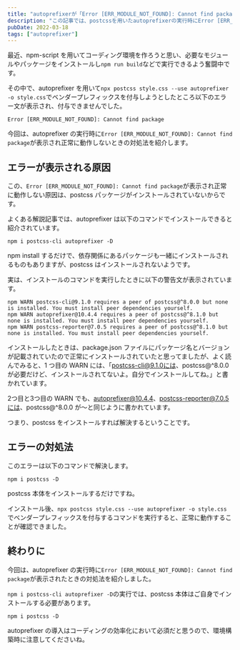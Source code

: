 ```yaml
---
title: "autoprefixerが「Error [ERR_MODULE_NOT_FOUND]: Cannot find package」で動かないときの対処法"
description: "この記事では、postcssを用いたautoprefixerの実行時にError [ERR_MODULE_NOT_FOUND]: Cannot find packageというエラーが表示され正常に動作しないときの対処法を紹介します。"
pubDate: 2022-03-18
tags: ["autoprefixer"]
---
```


最近、npm-script を用いてコーディング環境を作ろうと思い、必要なモジュールやパッケージをインストールし`npm run build`などで実行できるよう奮闘中です。

その中で、autoprefixer を用いて`npx postcss style.css --use autoprefixer -o style.css`でベンダープレフィックスを付与しようとしたところ以下のエラー文が表示され、付与できませんでした。

```
Error [ERR_MODULE_NOT_FOUND]: Cannot find package
```

今回は、autoprefixer の実行時に`Error [ERR_MODULE_NOT_FOUND]: Cannot find package`が表示され正常に動作しないときの対処法を紹介します。

## エラーが表示される原因

この、`Error [ERR_MODULE_NOT_FOUND]: Cannot find package`が表示され正常に動作しない原因は、postcss パッケージがインストールされていないからです。

よくある解説記事では、autoprefixer は以下のコマンドでインストールできると紹介されています。

```
npm i postcss-cli autoprefixer -D
```

npm install するだけで、依存関係にあるパッケージも一緒にインストールされるものもありますが、postcss はインストールされないようです。

実は、インストールのコマンドを実行したときに以下の警告文が表示されています。

```
npm WARN postcss-cli@9.1.0 requires a peer of postcss@^8.0.0 but none is installed. You must install peer dependencies yourself.
npm WARN autoprefixer@10.4.4 requires a peer of postcss@^8.1.0 but none is installed. You must install peer dependencies yourself.
npm WARN postcss-reporter@7.0.5 requires a peer of postcss@^8.1.0 but none is installed. You must install peer dependencies yourself.
```

インストールしたときは、package.json ファイルにパッケージ名とバージョンが記載されていたので正常にインストールされていたと思ってましたが、よく読んでみると、1 つ目の WARN には、「postcss-cli@9.1.0には、postcss@^8.0.0 が必要だけど、インストールされてないよ。自分でインストールしてね。」と書かれています。

2つ目と3つ目の WARN でも、autoprefixer@10.4.4、postcss-reporter@7.0.5には、postcss@^8.0.0 が～と同じように書かれています。

つまり、postcss をインストールすれば解決するということです。

## エラーの対処法

このエラーは以下のコマンドで解決します。

```
npm i postcss -D
```

postcss 本体をインストールするだけですね。

インストール後、`npx postcss style.css --use autoprefixer -o style.css`でベンダープレフィックスを付与するコマンドを実行すると、正常に動作することが確認できました。

## 終わりに

今回は、autoprefixer の実行時に`Error [ERR_MODULE_NOT_FOUND]: Cannot find package`が表示されたときの対処法を紹介しました。

`npm i postcss-cli autoprefixer -D`の実行では、postcss 本体はご自身でインストールする必要があります。

```
npm i postcss -D
```

autoprefixer の導入はコーディングの効率化において必須だと思うので、環境構築時に注意してくださいね。
